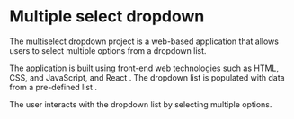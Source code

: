 # Multiple select dropdown
The multiselect dropdown project is a web-based application that allows users to select multiple options from a dropdown list.

The application is built using front-end web technologies such as HTML, CSS, and JavaScript, and  React . The dropdown list is populated with data  from a pre-defined list .

The user interacts with the dropdown list by selecting multiple options. 
